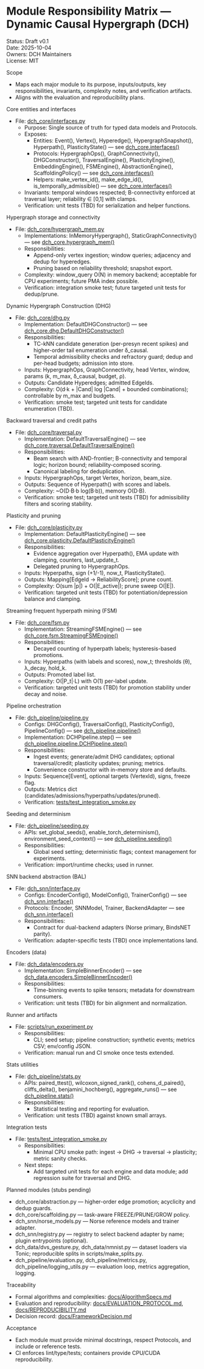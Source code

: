 # Module Responsibility Matrix — Dynamic Causal Hypergraph (DCH)

Status: Draft v0.1  
Date: 2025-10-04  
Owners: DCH Maintainers  
License: MIT

Scope
- Maps each major module to its purpose, inputs/outputs, key responsibilities, invariants, complexity notes, and verification artifacts.
- Aligns with the evaluation and reproducibility plans.

Core entities and interfaces
- File: [dch_core/interfaces.py](dch_core/interfaces.py)
  - Purpose: Single source of truth for typed data models and Protocols.
  - Exposes:
    - Entities: Event(), Vertex(), Hyperedge(), HypergraphSnapshot(), Hyperpath(), PlasticityState() — see [dch_core.interfaces()](dch_core/interfaces.py:1)
    - Protocols: HypergraphOps(), GraphConnectivity(), DHGConstructor(), TraversalEngine(), PlasticityEngine(), EmbeddingEngine(), FSMEngine(), AbstractionEngine(), ScaffoldingPolicy() — see [dch_core.interfaces()](dch_core/interfaces.py:1)
    - Helpers: make_vertex_id(), make_edge_id(), is_temporally_admissible() — see [dch_core.interfaces()](dch_core/interfaces.py:1)
  - Invariants: temporal windows respected; B-connectivity enforced at traversal layer; reliability ∈ [0,1] with clamps.
  - Verification: unit tests (TBD) for serialization and helper functions.

Hypergraph storage and connectivity
- File: [dch_core/hypergraph_mem.py](dch_core/hypergraph_mem.py)
  - Implementations: InMemoryHypergraph(), StaticGraphConnectivity() — see [dch_core.hypergraph_mem()](dch_core/hypergraph_mem.py:1)
  - Responsibilities:
    - Append-only vertex ingestion; window queries; adjacency and dedup for hyperedges.
    - Pruning based on reliability threshold; snapshot export.
  - Complexity: window_query O(N) in memory backend; acceptable for CPU experiments; future PMA index possible.
  - Verification: integration smoke test; future targeted unit tests for dedup/prune.

Dynamic Hypergraph Construction (DHG)
- File: [dch_core/dhg.py](dch_core/dhg.py)
  - Implementation: DefaultDHGConstructor() — see [dch_core.dhg.DefaultDHGConstructor()](dch_core/dhg.py:1)
  - Responsibilities:
    - TC-kNN candidate generation (per-presyn recent spikes) and higher-order tail enumeration under δ_causal.
    - Temporal admissibility checks and refractory guard; dedup and per-head budgets; admission into store.
  - Inputs: HypergraphOps, GraphConnectivity, head Vertex, window, params (k, m_max, δ_causal, budget, ρ).
  - Outputs: Candidate Hyperedges; admitted EdgeIds.
  - Complexity: O(d·k + |Cand| log |Cand| + bounded combinations); controllable by m_max and budgets.
  - Verification: smoke test; targeted unit tests for candidate enumeration (TBD).

Backward traversal and credit paths
- File: [dch_core/traversal.py](dch_core/traversal.py)
  - Implementation: DefaultTraversalEngine() — see [dch_core.traversal.DefaultTraversalEngine()](dch_core/traversal.py:1)
  - Responsibilities:
    - Beam search with AND-frontier; B-connectivity and temporal logic; horizon bound; reliability-composed scoring.
    - Canonical labeling for deduplication.
  - Inputs: HypergraphOps, target Vertex, horizon, beam_size.
  - Outputs: Sequence of Hyperpath() with scores and labels.
  - Complexity: ~O(D·B·b log(B·b)), memory O(D·B).
  - Verification: smoke test; targeted unit tests (TBD) for admissibility filters and scoring stability.

Plasticity and pruning
- File: [dch_core/plasticity.py](dch_core/plasticity.py)
  - Implementation: DefaultPlasticityEngine() — see [dch_core.plasticity.DefaultPlasticityEngine()](dch_core/plasticity.py:1)
  - Responsibilities:
    - Evidence aggregation over Hyperpath(), EMA update with clamping, counters, last_update_t.
    - Delegated pruning to HypergraphOps.
  - Inputs: Hyperpaths, sign (+1/-1), now_t, PlasticityState().
  - Outputs: Mapping[EdgeId -> ReliabilityScore]; prune count.
  - Complexity: O(sum |p|) + O(|E_active|); prune sweep O(|E|).
  - Verification: targeted unit tests (TBD) for potentiation/depression balance and clamping.

Streaming frequent hyperpath mining (FSM)
- File: [dch_core/fsm.py](dch_core/fsm.py)
  - Implementation: StreamingFSMEngine() — see [dch_core.fsm.StreamingFSMEngine()](dch_core/fsm.py:1)
  - Responsibilities:
    - Decayed counting of hyperpath labels; hysteresis-based promotions.
  - Inputs: Hyperpaths (with labels and scores), now_t; thresholds (θ), λ_decay, hold_k.
  - Outputs: Promoted label list.
  - Complexity: O(|P_t|·L) with O(1) per-label update.
  - Verification: targeted unit tests (TBD) for promotion stability under decay and noise.

Pipeline orchestration
- File: [dch_pipeline/pipeline.py](dch_pipeline/pipeline.py)
  - Configs: DHGConfig(), TraversalConfig(), PlasticityConfig(), PipelineConfig() — see [dch_pipeline.pipeline()](dch_pipeline/pipeline.py:1)
  - Implementation: DCHPipeline.step() — see [dch_pipeline.pipeline.DCHPipeline.step()](dch_pipeline/pipeline.py:97)
  - Responsibilities:
    - Ingest events; generate/admit DHG candidates; optional traversal/credit; plasticity updates; pruning; metrics.
    - Convenience constructor with in-memory store and defaults.
  - Inputs: Sequence[Event], optional targets (VertexId), signs, freeze flag.
  - Outputs: Metrics dict (candidates/admissions/hyperpaths/updates/pruned).
  - Verification: [tests/test_integration_smoke.py](tests/test_integration_smoke.py)

Seeding and determinism
- File: [dch_pipeline/seeding.py](dch_pipeline/seeding.py)
  - APIs: set_global_seeds(), enable_torch_determinism(), environment_seed_context() — see [dch_pipeline.seeding()](dch_pipeline/seeding.py:1)
  - Responsibilities:
    - Global seed setting; deterministic flags; context management for experiments.
  - Verification: import/runtime checks; used in runner.

SNN backend abstraction (BAL)
- File: [dch_snn/interface.py](dch_snn/interface.py)
  - Configs: EncoderConfig(), ModelConfig(), TrainerConfig() — see [dch_snn.interface()](dch_snn/interface.py:1)
  - Protocols: Encoder, SNNModel, Trainer, BackendAdapter — see [dch_snn.interface()](dch_snn/interface.py:1)
  - Responsibilities:
    - Contract for dual-backend adapters (Norse primary, BindsNET parity).
  - Verification: adapter-specific tests (TBD) once implementations land.

Encoders (data)
- File: [dch_data/encoders.py](dch_data/encoders.py)
  - Implementation: SimpleBinnerEncoder() — see [dch_data.encoders.SimpleBinnerEncoder()](dch_data/encoders.py:1)
  - Responsibilities:
    - Time-binning events to spike tensors; metadata for downstream consumers.
  - Verification: unit tests (TBD) for bin alignment and normalization.

Runner and artifacts
- File: [scripts/run_experiment.py](scripts/run_experiment.py)
  - Responsibilities:
    - CLI; seed setup; pipeline construction; synthetic events; metrics CSV; env/config JSON.
  - Verification: manual run and CI smoke once tests extended.

Stats utilities
- File: [dch_pipeline/stats.py](dch_pipeline/stats.py)
  - APIs: paired_ttest(), wilcoxon_signed_rank(), cohens_d_paired(), cliffs_delta(), benjamini_hochberg(), aggregate_runs() — see [dch_pipeline.stats()](dch_pipeline/stats.py:1)
  - Responsibilities:
    - Statistical testing and reporting for evaluation.
  - Verification: unit tests (TBD) against known small arrays.

Integration tests
- File: [tests/test_integration_smoke.py](tests/test_integration_smoke.py)
  - Responsibilities:
    - Minimal CPU smoke path: ingest → DHG → traversal → plasticity; metric sanity checks.
  - Next steps:
    - Add targeted unit tests for each engine and data module; add regression suite for traversal and DHG.

Planned modules (stubs pending)
- dch_core/abstraction.py — higher-order edge promotion; acyclicity and dedup guards.
- dch_core/scaffolding.py — task-aware FREEZE/PRUNE/GROW policy.
- dch_snn/norse_models.py — Norse reference models and trainer adapter.
- dch_snn/registry.py — registry to select backend adapter by name; plugin entrypoints (optional).
- dch_data/dvs_gesture.py, dch_data/nmnist.py — dataset loaders via Tonic; reproducible splits in scripts/make_splits.py.
- dch_pipeline/evaluation.py, dch_pipeline/metrics.py, dch_pipeline/logging_utils.py — evaluation loop, metrics aggregation, logging.

Traceability
- Formal algorithms and complexities: [docs/AlgorithmSpecs.md](docs/AlgorithmSpecs.md)
- Evaluation and reproducibility: [docs/EVALUATION_PROTOCOL.md](docs/EVALUATION_PROTOCOL.md), [docs/REPRODUCIBILITY.md](docs/REPRODUCIBILITY.md)
- Decision record: [docs/FrameworkDecision.md](docs/FrameworkDecision.md)

Acceptance
- Each module must provide minimal docstrings, respect Protocols, and include or reference tests.
- CI enforces lint/type/tests; containers provide CPU/CUDA reproducibility.
